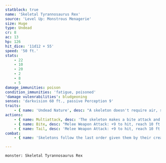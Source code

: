 ```yaml
---
statblock: true
name: 'Skeletal Tyrannosaurus Rex'
source: 'Level Up: Monstrous Menagerie'
size: Huge
type: Undead
cr: 8
ac: 13
hp: 126
hit_dice: '11d12 + 55'
speed: '50 ft.'
stats:
    - 22
    - 10
    - 20
    - 2
    - 8
    - 5
damage_immunities: poison
condition_immunities: 'fatigue, poisoned'
'damage vulenrabilities': bludgeoning
senses: 'darkvision 60 ft., passive Perception 9'
traits:
    - { name: 'Undead Nature', desc: "A skeleton doesn't require air, sustenance, or sleep." }
actions:
    - { name: Multiattack, desc: 'The skeleton makes a bite attack and a tail attack against two different targets.' }
    - { name: Bite, desc: "Melee Weapon Attack: +9 to hit, reach 10 ft., one target. Hit: 25 (3d12 + 6) piercing damage. If the target is a creature, it is grappled (escape DC 17). Until this grapple ends, the skeleton can't bite a different creature and it has advantage on bite attacks against the grappled creature." }
    - { name: Tail, desc: 'Melee Weapon Attack: +9 to hit, reach 10 ft., one target. Hit: 19 (3d8 + 6) bludgeoning damage.' }
combat:
    - { name: 'Skeletons follow the last order given them by their creator: defend the gates, attack trespassers, etc', desc: "Without orders, they attack any creatures that approach them. Skeletons don't retreat unless commanded to do so." }

---
```

```statblock
monster: Skeletal Tyrannosaurus Rex
```
